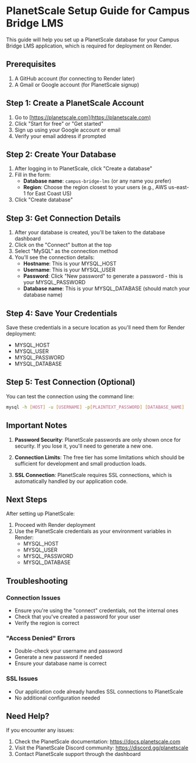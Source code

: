 # PlanetScale Setup Guide for Campus Bridge LMS

This guide will help you set up a PlanetScale database for your Campus Bridge LMS application, which is required for deployment on Render.

## Prerequisites

1. A GitHub account (for connecting to Render later)
2. A Gmail or Google account (for PlanetScale signup)

## Step 1: Create a PlanetScale Account

1. Go to [https://planetscale.com](https://planetscale.com)
2. Click "Start for free" or "Get started"
3. Sign up using your Google account or email
4. Verify your email address if prompted

## Step 2: Create Your Database

1. After logging in to PlanetScale, click "Create a database"
2. Fill in the form:
   - **Database name**: `campus-bridge-lms` (or any name you prefer)
   - **Region**: Choose the region closest to your users (e.g., AWS us-east-1 for East Coast US)
3. Click "Create database"

## Step 3: Get Connection Details

1. After your database is created, you'll be taken to the database dashboard
2. Click on the "Connect" button at the top
3. Select "MySQL" as the connection method
4. You'll see the connection details:
   - **Hostname**: This is your MYSQL_HOST
   - **Username**: This is your MYSQL_USER
   - **Password**: Click "New password" to generate a password - this is your MYSQL_PASSWORD
   - **Database name**: This is your MYSQL_DATABASE (should match your database name)

## Step 4: Save Your Credentials

Save these credentials in a secure location as you'll need them for Render deployment:
- MYSQL_HOST
- MYSQL_USER
- MYSQL_PASSWORD
- MYSQL_DATABASE

## Step 5: Test Connection (Optional)

You can test the connection using the command line:
```bash
mysql -h [HOST] -u [USERNAME] -p[PLAINTEXT_PASSWORD] [DATABASE_NAME]
```

## Important Notes

1. **Password Security**: PlanetScale passwords are only shown once for security. If you lose it, you'll need to generate a new one.

2. **Connection Limits**: The free tier has some limitations which should be sufficient for development and small production loads.

3. **SSL Connection**: PlanetScale requires SSL connections, which is automatically handled by our application code.

## Next Steps

After setting up PlanetScale:
1. Proceed with Render deployment
2. Use the PlanetScale credentials as your environment variables in Render:
   - MYSQL_HOST
   - MYSQL_USER
   - MYSQL_PASSWORD
   - MYSQL_DATABASE

## Troubleshooting

### Connection Issues
- Ensure you're using the "connect" credentials, not the internal ones
- Check that you've created a password for your user
- Verify the region is correct

### "Access Denied" Errors
- Double-check your username and password
- Generate a new password if needed
- Ensure your database name is correct

### SSL Issues
- Our application code already handles SSL connections to PlanetScale
- No additional configuration needed

## Need Help?

If you encounter any issues:
1. Check the PlanetScale documentation: https://docs.planetscale.com
2. Visit the PlanetScale Discord community: https://discord.gg/planetscale
3. Contact PlanetScale support through the dashboard